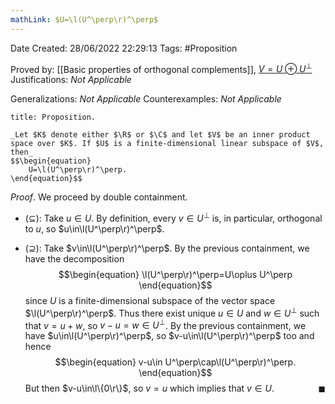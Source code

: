 ```yaml
---
mathLink: $U=\l(U^\perp\r)^\perp$
---
```


<div class="topSpace"></div>

Date Created: 28/06/2022 22:29:13
Tags: #Proposition

Proved by: [[Basic properties of orthogonal complements]], [$V=U\oplus U^\perp$](Orthogonal%20Decomposition.md)
Justifications: _Not Applicable_

Generalizations: _Not Applicable_
Counterexamples: _Not Applicable_

``` ad-Proposition
title: Proposition.

_Let $K$ denote either $\R$ or $\C$ and let $V$ be an inner product space over $K$. If $U$ is a finite-dimensional linear subspace of $V$, then_
$$\begin{equation}
    U=\l(U^\perp\r)^\perp.
\end{equation}$$

```

_Proof_. We proceed by double containment.
* ($\subseteq$): Take $u\in U$. By definition, every $v\in U^\perp$ is, in particular, orthogonal to $u$, so $u\in\l(U^\perp\r)^\perp$.

* ($\supseteq$): Take $v\in\l(U^\perp\r)^\perp$. By the previous containment, we have the decomposition
$$\begin{equation}
    \l(U^\perp\r)^\perp=U\oplus U^\perp
\end{equation}$$
since $U$ is a finite-dimensional subspace of the vector space $\l(U^\perp\r)^\perp$. Thus there exist unique $u\in U$ and $w\in U^\perp$ such that $v=u+w$, so $v-u=w\in U^\perp$. By the previous containment, we have $u\in\l(U^\perp\r)^\perp$, so $v-u\in\l(U^\perp\r)^\perp$ too and hence
$$\begin{equation}
    v-u\in U^\perp\cap\l(U^\perp\r)^\perp.
\end{equation}$$
But then $v-u\in\l\{0\r\}$, so $v=u$ which implies that $v\in U$.<span style="float:right;">$\blacksquare$</span>
